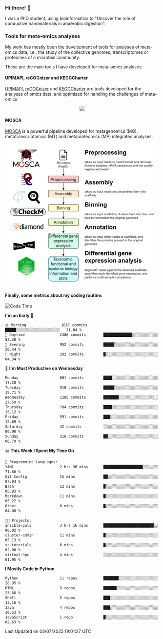 ### Hi there! 👋

I was a PhD student, using bioinformatics to "Uncover the role of conductive nanomaterials in anaerobic digestion".

### Tools for meta-omics analyses

My work has mostly been the development of tools for analyses of meta-omics data, i.e., the study of the collective genomes, transcriptomes or proteomes of a microbial community.

These are the main tools I have developed for meta-omics analyses:

#### UPIMAPI, reCOGnizer and KEGGCharter

[UPIMAPI](https://github.com/iquasere/UPIMAPI), [reCOGnizer](https://github.com/iquasere/reCOGnizer) and [KEGGCharter](https://github.com/iquasere/KEGGCharter) are tools developed for the analyses of omics data, and optimized for handling the challenges of meta-omics.

<p align="center">
    <img src="assets/annotation_paper.png">
</p>

#### MOSCA

[MOSCA](https://github.com/iquasere/MOSCA) is a powerful pipeline developed for metagenomics (MG), metatranscriptomics (MT) and metaproteomics (MP) integrated analyses.

<p align="center">
    <img src="assets/mosca_workflow.png" align="center" width="700">
</p>


#### Finally, some metrics about my coding routine:

<!--START_SECTION:waka-->
![Code Time](http://img.shields.io/badge/Code%20Time-962%20hrs%209%20mins-blue)

**I'm an Early 🐤** 

```text
🌞 Morning                1017 commits        █████░░░░░░░░░░░░░░░░░░░░   21.84 % 
🌆 Daytime                2486 commits        █████████████░░░░░░░░░░░░   53.38 % 
🌃 Evening                952 commits         █████░░░░░░░░░░░░░░░░░░░░   20.44 % 
🌙 Night                  202 commits         █░░░░░░░░░░░░░░░░░░░░░░░░   04.34 % 
```
📅 **I'm Most Productive on Wednesday** 

```text
Monday                   801 commits         ████░░░░░░░░░░░░░░░░░░░░░   17.20 % 
Tuesday                  918 commits         █████░░░░░░░░░░░░░░░░░░░░   19.71 % 
Wednesday                1285 commits        ███████░░░░░░░░░░░░░░░░░░   27.59 % 
Thursday                 704 commits         ████░░░░░░░░░░░░░░░░░░░░░   15.12 % 
Friday                   591 commits         ███░░░░░░░░░░░░░░░░░░░░░░   12.69 % 
Saturday                 42 commits          ░░░░░░░░░░░░░░░░░░░░░░░░░   00.90 % 
Sunday                   316 commits         ██░░░░░░░░░░░░░░░░░░░░░░░   06.79 % 
```


📊 **This Week I Spent My Time On** 

```text
💬 Programming Languages: 
YAML                     2 hrs 36 mins       ██████████████████░░░░░░░   71.66 % 
Git Config               15 mins             ██░░░░░░░░░░░░░░░░░░░░░░░   07.04 % 
Bash                     12 mins             █░░░░░░░░░░░░░░░░░░░░░░░░   05.93 % 
Markdown                 11 mins             █░░░░░░░░░░░░░░░░░░░░░░░░   05.22 % 
Other                    8 mins              █░░░░░░░░░░░░░░░░░░░░░░░░   04.08 % 

🐱‍💻 Projects: 
ansible-puli             3 hrs 16 mins       ███████████████████████░░   90.02 % 
cluster-admin            11 mins             █░░░░░░░░░░░░░░░░░░░░░░░░   05.13 % 
sc-tutorials             6 mins              █░░░░░░░░░░░░░░░░░░░░░░░░   02.90 % 
virtual-hpc              4 mins              ░░░░░░░░░░░░░░░░░░░░░░░░░   01.95 % 
```

**I Mostly Code in Python** 

```text
Python                   11 repos            ███████░░░░░░░░░░░░░░░░░░   28.95 % 
HTML                     9 repos             ██████░░░░░░░░░░░░░░░░░░░   23.68 % 
Shell                    5 repos             ███░░░░░░░░░░░░░░░░░░░░░░   13.16 % 
Java                     4 repos             ███░░░░░░░░░░░░░░░░░░░░░░   10.53 % 
JavaScript               1 repo              █░░░░░░░░░░░░░░░░░░░░░░░░   02.63 % 
```




 Last Updated on 03/07/2025 19:01:27 UTC
<!--END_SECTION:waka-->
